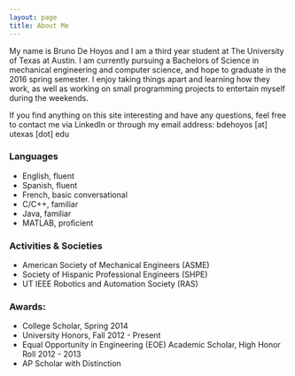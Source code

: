 ```yaml
---
layout: page
title: About Me
---
```


My name is Bruno De Hoyos and I am a third year student at The University of Texas at Austin. I am currently pursuing a Bachelors of Science in mechanical engineering and computer science, and hope to graduate in the 2016 spring semester. I enjoy taking things apart and learning how they work, as well as working on small programming projects to entertain myself during the weekends.

If you find anything on this site interesting and have any questions, feel free to contact me via LinkedIn or through my email address: bdehoyos [at] utexas [dot] edu

### Languages
- English, fluent
- Spanish, fluent
- French, basic conversational
- C/C++, familiar
- Java, familiar
- MATLAB, proficient

### Activities & Societies

- American Society of Mechanical Engineers (ASME)
- Society of Hispanic Professional Engineers (SHPE)
- UT IEEE Robotics and Automation Society (RAS)

### Awards:

- College Scholar, Spring 2014
- University Honors, Fall 2012 - Present
- Equal Opportunity in Engineering (EOE) Academic Scholar, High Honor Roll 2012 - 2013
- AP Scholar with Distinction